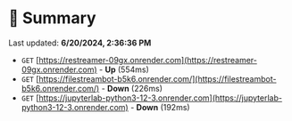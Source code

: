 # 📖 Summary
Last updated: **6/20/2024, 2:36:36 PM**

- `GET` [https://restreamer-09gx.onrender.com](https://restreamer-09gx.onrender.com) - **Up** (554ms)
- `GET` [https://filestreambot-b5k6.onrender.com/](https://filestreambot-b5k6.onrender.com/) - **Down** (226ms)
- `GET` [https://jupyterlab-python3-12-3.onrender.com](https://jupyterlab-python3-12-3.onrender.com) - **Down** (192ms)
